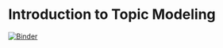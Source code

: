 # Introduction to Topic Modeling 

[![Binder](https://mybinder.org/badge_logo.svg)](https://mybinder.org/v2/gh/FSUDRS/topicModeling/master?urlpath=rstudio)